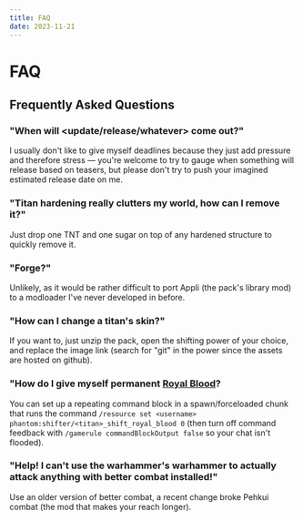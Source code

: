 ```yaml
---
title: FAQ
date: 2023-11-21
---
```


# FAQ
## Frequently Asked Questions

### "When will <update/release/whatever> come out?"
I usually don't like to give myself deadlines because they just add pressure and therefore stress — you're welcome to try to gauge when something will release based on teasers, but please don't try to push your imagined estimated release date on me.

### "Titan hardening really clutters my world, how can I remove it?"
Just drop one TNT and one sugar on top of any hardened structure to quickly remove it.

### "Forge?"
Unlikely, as it would be rather difficult to port Appli (the pack's library mod) to a modloader I've never developed in before.

### "How can I change a titan's skin?"
If you want to, just unzip the pack, open the shifting power of your choice, and replace the image link (search for "git" in the power since the assets are hosted on github).

### "How do I give myself permanent [Royal Blood](./royal_blood.md)?
You can set up a repeating command block in a spawn/forceloaded chunk that runs the command `/resource set <username> phantom:shifter/<titan>_shift_royal_blood 0` (then turn off command feedback with `/gamerule commandBlockOutput false` so your chat isn't flooded).

### "Help! I can't use the warhammer's warhammer to actually attack anything with better combat installed!"
Use an older version of better combat, a recent change broke Pehkui combat (the mod that makes your reach longer).
